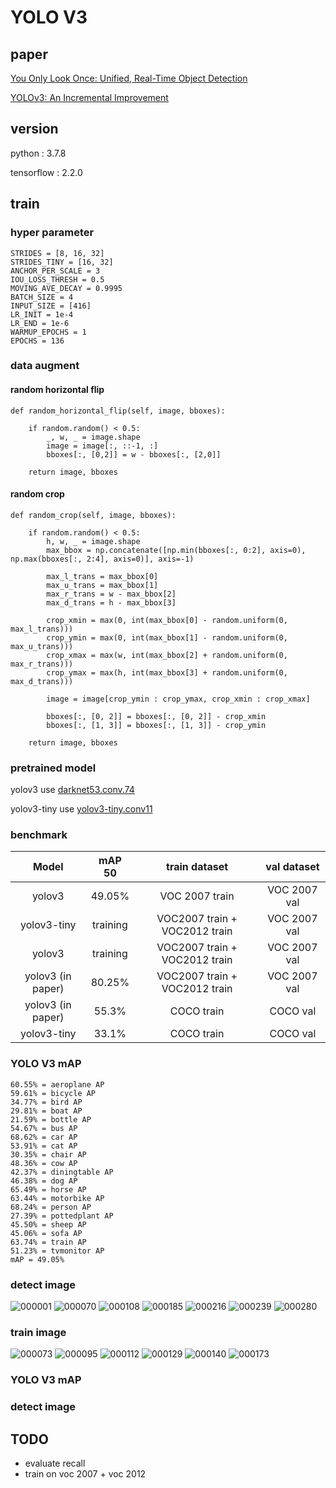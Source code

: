 # YOLO V3
## paper
[You Only Look Once: Unified, Real-Time Object Detection](https://arxiv.org/abs/1506.02640)

[YOLOv3: An Incremental Improvement](https://arxiv.org/abs/1804.02767)
## version
python : 3.7.8

tensorflow : 2.2.0

## train
### hyper parameter
    STRIDES = [8, 16, 32]
    STRIDES_TINY = [16, 32]
    ANCHOR_PER_SCALE = 3
    IOU_LOSS_THRESH = 0.5
    MOVING_AVE_DECAY = 0.9995
    BATCH_SIZE = 4
    INPUT_SIZE = [416]
    LR_INIT = 1e-4
    LR_END = 1e-6
    WARMUP_EPOCHS = 1
    EPOCHS = 136
    
### data augment
#### random horizontal flip
    def random_horizontal_flip(self, image, bboxes):

        if random.random() < 0.5:
            _, w, _ = image.shape
            image = image[:, ::-1, :]
            bboxes[:, [0,2]] = w - bboxes[:, [2,0]]

        return image, bboxes
        
#### random crop
    def random_crop(self, image, bboxes):

        if random.random() < 0.5:
            h, w, _ = image.shape
            max_bbox = np.concatenate([np.min(bboxes[:, 0:2], axis=0), np.max(bboxes[:, 2:4], axis=0)], axis=-1)

            max_l_trans = max_bbox[0]
            max_u_trans = max_bbox[1]
            max_r_trans = w - max_bbox[2]
            max_d_trans = h - max_bbox[3]

            crop_xmin = max(0, int(max_bbox[0] - random.uniform(0, max_l_trans)))
            crop_ymin = max(0, int(max_bbox[1] - random.uniform(0, max_u_trans)))
            crop_xmax = max(w, int(max_bbox[2] + random.uniform(0, max_r_trans)))
            crop_ymax = max(h, int(max_bbox[3] + random.uniform(0, max_d_trans)))

            image = image[crop_ymin : crop_ymax, crop_xmin : crop_xmax]

            bboxes[:, [0, 2]] = bboxes[:, [0, 2]] - crop_xmin
            bboxes[:, [1, 3]] = bboxes[:, [1, 3]] - crop_ymin

        return image, bboxes
        
### pretrained model

yolov3 use [darknet53.conv.74](https://pjreddie.com/media/files/darknet53.conv.74)

yolov3-tiny use [yolov3-tiny.conv11](https://drive.google.com/file/d/18v36esoXCh-PsOKwyP2GWrpYDptDY8Zf/view)

### benchmark
|Model|mAP 50|train dataset|val dataset|
|:------:|:---:|:---:|:---:|
|yolov3|49.05%|VOC 2007 train|VOC 2007 val|
|yolov3-tiny|training|VOC2007 train + VOC2012 train|VOC 2007 val|
|yolov3|training|VOC2007 train + VOC2012 train|VOC 2007 val|
|yolov3 (in paper)|80.25%|VOC2007 train + VOC2012 train|VOC 2007 val|
|yolov3 (in paper)|55.3%|COCO train|COCO val|
|yolov3-tiny|33.1%|COCO train|COCO val|


### YOLO V3 mAP
    60.55% = aeroplane AP
    59.61% = bicycle AP
    34.77% = bird AP
    29.81% = boat AP
    21.59% = bottle AP
    54.67% = bus AP
    68.62% = car AP
    53.91% = cat AP
    30.35% = chair AP
    48.36% = cow AP
    42.37% = diningtable AP
    46.38% = dog AP
    65.49% = horse AP
    63.44% = motorbike AP
    68.24% = person AP
    27.39% = pottedplant AP
    45.50% = sheep AP
    45.06% = sofa AP
    63.74% = train AP
    51.23% = tvmonitor AP
    mAP = 49.05%
    
### detect image
![000001](https://user-images.githubusercontent.com/24911666/95420197-0c2d0500-0976-11eb-8af2-15c815635cae.jpg)
![000070](https://user-images.githubusercontent.com/24911666/95420201-0df6c880-0976-11eb-8ecf-d8f64e4dc973.jpg)
![000108](https://user-images.githubusercontent.com/24911666/95420206-10592280-0976-11eb-88a2-53c33626155f.jpg)
![000185](https://user-images.githubusercontent.com/24911666/95420214-12bb7c80-0976-11eb-8068-a73495bb9f14.jpg)
![000216](https://user-images.githubusercontent.com/24911666/95420223-14854000-0976-11eb-815b-554e08151fce.jpg)
![000239](https://user-images.githubusercontent.com/24911666/95420225-164f0380-0976-11eb-9e89-8f22dec9aa4d.jpg)
![000280](https://user-images.githubusercontent.com/24911666/95420247-1c44e480-0976-11eb-904e-a8086e4497b4.jpg)

### train image
![000073](https://user-images.githubusercontent.com/24911666/95420358-40082a80-0976-11eb-9707-013f3f1dcc31.jpg)
![000095](https://user-images.githubusercontent.com/24911666/95420360-41395780-0976-11eb-8c74-a9d617545a49.jpg)
![000112](https://user-images.githubusercontent.com/24911666/95420362-426a8480-0976-11eb-9842-99ef5167de6c.jpg)
![000129](https://user-images.githubusercontent.com/24911666/95420364-43031b00-0976-11eb-8833-682c918bd3ed.jpg)
![000140](https://user-images.githubusercontent.com/24911666/95420366-44344800-0976-11eb-8472-561868b41b3e.jpg)
![000173](https://user-images.githubusercontent.com/24911666/95420372-45657500-0976-11eb-826f-e6cc4044ba54.jpg)


### YOLO V3 mAP

### detect image

## TODO
- evaluate recall
- train on voc 2007 + voc 2012
